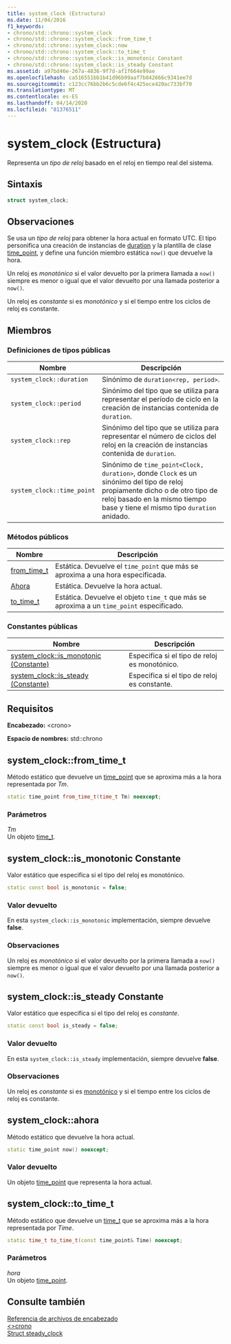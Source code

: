 ```yaml
---
title: system_clock (Estructura)
ms.date: 11/04/2016
f1_keywords:
- chrono/std::chrono::system_clock
- chrono/std::chrono::system_clock::from_time_t
- chrono/std::chrono::system_clock::now
- chrono/std::chrono::system_clock::to_time_t
- chrono/std::chrono::system_clock::is_monotonic Constant
- chrono/std::chrono::system_clock::is_steady Constant
ms.assetid: a97bd46e-267a-4836-9f7d-af1f664e99ae
ms.openlocfilehash: ca516551bb1b41d96b99aaf7b842666c9341ee7d
ms.sourcegitcommit: c123cc76bb2b6c5cde6f4c425ece420ac733bf70
ms.translationtype: MT
ms.contentlocale: es-ES
ms.lasthandoff: 04/14/2020
ms.locfileid: "81376511"
---
```

# <a name="system_clock-structure"></a>system_clock (Estructura)

Representa un *tipo de reloj* basado en el reloj en tiempo real del sistema.

## <a name="syntax"></a>Sintaxis

```cpp
struct system_clock;
```

## <a name="remarks"></a>Observaciones

Se usa un *tipo de reloj* para obtener la hora actual en formato UTC. El tipo personifica una creación de instancias de [duration](../standard-library/duration-class.md) y la plantilla de clase [time_point](../standard-library/time-point-class.md), y define una función miembro estática `now()` que devuelve la hora.

Un reloj es *monotónico* si el valor devuelto por la primera llamada a `now()` siempre es menor o igual que el valor devuelto por una llamada posterior a `now()`.

Un reloj es *constante* si es *monotónico* y si el tiempo entre los ciclos de reloj es constante.

## <a name="members"></a>Miembros

### <a name="public-typedefs"></a>Definiciones de tipos públicas

|Nombre|Descripción|
|----------|-----------------|
|`system_clock::duration`|Sinónimo de `duration<rep, period>`.|
|`system_clock::period`|Sinónimo del tipo que se utiliza para representar el período de ciclo en la creación de instancias contenida de `duration`.|
|`system_clock::rep`|Sinónimo del tipo que se utiliza para representar el número de ciclos del reloj en la creación de instancias contenida de `duration`.|
|`system_clock::time_point`|Sinónimo de `time_point<Clock, duration>`, donde `Clock` es un sinónimo del tipo de reloj propiamente dicho o de otro tipo de reloj basado en la mismo tiempo base y tiene el mismo tipo `duration` anidado.|

### <a name="public-methods"></a>Métodos públicos

|Nombre|Descripción|
|----------|-----------------|
|[from_time_t](#from_time_t)|Estática. Devuelve el `time_point` que más se aproxima a una hora especificada.|
|[Ahora](#now)|Estática. Devuelve la hora actual.|
|[to_time_t](#to_time_t)|Estática. Devuelve el objeto `time_t` que más se aproxima a un `time_point` especificado.|

### <a name="public-constants"></a>Constantes públicas

|Nombre|Descripción|
|----------|-----------------|
|[system_clock::is_monotonic (Constante)](#is_monotonic_constant)|Especifica si el tipo de reloj es monotónico.|
|[system_clock::is_steady (Constante)](#is_steady_constant)|Especifica si el tipo de reloj es constante.|

## <a name="requirements"></a>Requisitos

**Encabezado:** \<crono>

**Espacio de nombres:** std::chrono

## <a name="system_clockfrom_time_t"></a><a name="from_time_t"></a>system_clock::from_time_t

Método estático que devuelve un [time_point](../standard-library/time-point-class.md) que se aproxima más a la hora representada por *Tm*.

```cpp
static time_point from_time_t(time_t Tm) noexcept;
```

### <a name="parameters"></a>Parámetros

*Tm*\
Un objeto [time_t](../c-runtime-library/standard-types.md).

## <a name="system_clockis_monotonic-constant"></a><a name="is_monotonic_constant"></a>system_clock::is_monotonic Constante

Valor estático que especifica si el tipo del reloj es monotónico.

```cpp
static const bool is_monotonic = false;
```

### <a name="return-value"></a>Valor devuelto

En esta `system_clock::is_monotonic` implementación, siempre devuelve **false**.

### <a name="remarks"></a>Observaciones

Un reloj es *monotónico* si el valor devuelto por la primera llamada a `now()` siempre es menor o igual que el valor devuelto por una llamada posterior a `now()`.

## <a name="system_clockis_steady-constant"></a><a name="is_steady_constant"></a>system_clock::is_steady Constante

Valor estático que especifica si el tipo del reloj es *constante*.

```cpp
static const bool is_steady = false;
```

### <a name="return-value"></a>Valor devuelto

En esta `system_clock::is_steady` implementación, siempre devuelve **false**.

### <a name="remarks"></a>Observaciones

Un reloj es *constante* si es [monotónico](#is_monotonic_constant) y si el tiempo entre los ciclos de reloj es constante.

## <a name="system_clocknow"></a><a name="now"></a>system_clock::ahora

Método estático que devuelve la hora actual.

```cpp
static time_point now() noexcept;
```

### <a name="return-value"></a>Valor devuelto

Un objeto [time_point](../standard-library/time-point-class.md) que representa la hora actual.

## <a name="system_clockto_time_t"></a><a name="to_time_t"></a>system_clock::to_time_t

Método estático que devuelve un [time_t](../c-runtime-library/standard-types.md) que se aproxima más a la hora representada por *Time*.

```cpp
static time_t to_time_t(const time_point& Time) noexcept;
```

### <a name="parameters"></a>Parámetros

*hora*\
Un objeto [time_point](../standard-library/time-point-class.md).

## <a name="see-also"></a>Consulte también

[Referencia de archivos de encabezado](../standard-library/cpp-standard-library-header-files.md)\
[\<>crono](../standard-library/chrono.md)\
[Struct steady_clock](../standard-library/steady-clock-struct.md)
